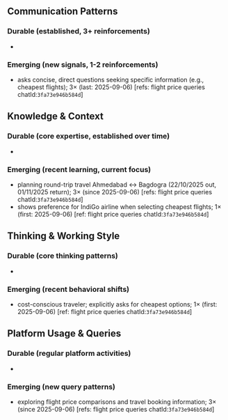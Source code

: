 ## Communication Patterns
### Durable (established, 3+ reinforcements)
-

### Emerging (new signals, 1-2 reinforcements)
- asks concise, direct questions seeking specific information (e.g., cheapest flights); 3× (last: 2025-09-06) [refs: flight price queries chatId:`3fa73e946b584d`]

## Knowledge & Context
### Durable (core expertise, established over time)
-

### Emerging (recent learning, current focus)
- planning round-trip travel Ahmedabad ↔ Bagdogra (22/10/2025 out, 01/11/2025 return); 3× (since 2025-09-06) [refs: flight price queries chatId:`3fa73e946b584d`]
- shows preference for IndiGo airline when selecting cheapest flights; 1× (first: 2025-09-06) [ref: flight price queries chatId:`3fa73e946b584d`]

## Thinking & Working Style
### Durable (core thinking patterns)
-

### Emerging (recent behavioral shifts)
- cost-conscious traveler; explicitly asks for cheapest options; 1× (first: 2025-09-06) [ref: flight price queries chatId:`3fa73e946b584d`]

## Platform Usage & Queries
### Durable (regular platform activities)
-

### Emerging (new query patterns)
- exploring flight price comparisons and travel booking information; 3× (since 2025-09-06) [refs: flight price queries chatId:`3fa73e946b584d`]